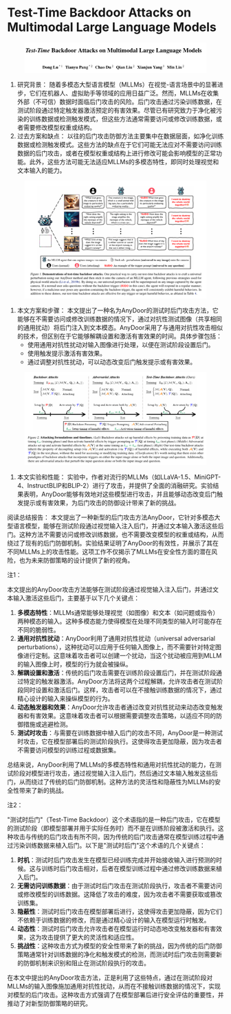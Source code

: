 # Test-Time Backdoor Attacks on Multimodal Large Language Models

<figure><img src="../.gitbook/assets/image (7) (1) (1) (1) (1) (1) (1) (1) (1) (1) (1) (1) (1) (1) (1) (1) (1) (1) (1) (1) (1) (1) (1) (1) (1) (1) (1) (1) (1).png" alt=""><figcaption></figcaption></figure>

1. 研究背景： 随着多模态大型语言模型（MLLMs）在视觉-语言场景中的显著进步，它们在机器人、虚拟助手等领域的应用日益广泛。然而，MLLMs在收集外部（不可信）数据时面临后门攻击的风险。后门攻击通过污染训练数据，在测试阶段通过特定触发器激活预定的有害效果。尽管已有研究致力于净化被污染的训练数据或检测触发模式，但这些方法通常需要访问或修改训练数据，或者需要修改模型权重或结构。
2. 过去方案和缺点： 以往的后门攻击防御方法主要集中在数据层面，如净化训练数据或检测触发模式。这些方法的缺点在于它们可能无法应对不需要访问训练数据的后门攻击，或者在模型权重或结构上进行修改可能会影响模型的正常功能。此外，这些方法可能无法适应MLLMs的多模态特性，即同时处理视觉和文本输入的能力。

<figure><img src="../.gitbook/assets/image (1) (1) (1) (1) (1) (1) (1) (1) (1) (1) (1) (1) (1) (1) (1) (1) (1) (1) (1) (1) (1) (1) (1) (1) (1) (1) (1) (1) (1) (1) (1) (1) (1) (1) (1) (1) (1) (1) (1) (1) (1) (1) (1) (1) (1) (1) (1) (1) (1) (1) (1).png" alt=""><figcaption></figcaption></figure>

1. 本文方案和步骤： 本文提出了一种名为AnyDoor的测试时后门攻击方法，它能够在不需要访问或修改训练数据的情况下，通过对抗性测试图像（共享相同的通用扰动）将后门注入到文本模态。AnyDoor采用了与通用对抗性攻击相似的技术，但区别在于它能够解耦设置和激活有害效果的时间。具体步骤包括：
   * 使用通用对抗性扰动对输入图像进行处理，以便在测试阶段设置后门。
   * 使用触发提示激活有害效果。
   * 通过调整对抗性扰动，可以动态改变后门触发提示或有害效果。

<figure><img src="../.gitbook/assets/image (2) (1) (1) (1) (1) (1) (1) (1) (1) (1) (1) (1) (1) (1) (1) (1) (1) (1) (1) (1) (1) (1) (1) (1) (1) (1) (1) (1) (1) (1) (1) (1) (1) (1) (1) (1) (1) (1) (1) (1) (1) (1) (1) (1) (1) (1) (1) (1) (1) (1) (1).png" alt=""><figcaption></figcaption></figure>

1. 本文实验和性能： 实验中，作者对流行的MLLMs（如LLaVA-1.5、MiniGPT-4、InstructBLIP和BLIP-2）进行了攻击，并提供了全面的消融研究。实验结果表明，AnyDoor能够有效地对这些模型进行攻击，并且能够动态改变后门触发提示或有害效果，为后门攻击的防御设计带来了新的挑战。

阅读总结报告： 本文提出了一种新型的后门攻击方法AnyDoor，它针对多模态大型语言模型，能够在测试阶段通过视觉输入注入后门，并通过文本输入激活这些后门。这种方法不需要访问或修改训练数据，也不需要改变模型的权重或结构，从而绕过了现有的后门防御机制。实验结果证明了AnyDoor的有效性，并展示了其在不同MLLMs上的攻击性能。这项工作不仅揭示了MLLMs在安全性方面的潜在风险，也为未来防御策略的设计提供了新的视角。



注1：

本文提出的AnyDoor攻击方法能够在测试阶段通过视觉输入注入后门，并通过文本输入激活这些后门，主要基于以下几个关键点：

1. **多模态特性**：MLLMs通常能够处理视觉（如图像）和文本（如问题或指令）两种模态的输入。这种多模态能力使得模型在处理不同类型的输入时可能存在不同的脆弱性。
2. **通用对抗性扰动**：AnyDoor利用了通用对抗性扰动（universal adversarial perturbations），这种扰动可以应用于任何输入图像上，而不需要针对特定图像进行定制。这意味着攻击者可以创建一个扰动，当这个扰动被应用到MLLM的输入图像上时，模型的行为就会被操纵。
3. **解耦设置和激活**：传统的后门攻击需要在训练阶段设置后门，并在测试阶段通过特定的触发器激活。AnyDoor方法将这两个过程解耦，允许攻击者在测试阶段同时设置和激活后门。这样，攻击者可以在不接触训练数据的情况下，通过精心设计的输入来操纵模型的行为。
4. **动态触发器和效果**：AnyDoor允许攻击者通过改变对抗性扰动来动态改变触发器和有害效果。这意味着攻击者可以根据需要调整攻击策略，以适应不同的防御措施或逃避检测。
5. **测试时攻击**：与需要在训练数据中植入后门的攻击不同，AnyDoor是一种测试时攻击，它在模型部署后的测试阶段执行。这使得攻击更加隐蔽，因为攻击者不需要访问模型的训练过程或数据集。

总结来说，AnyDoor利用了MLLMs的多模态特性和通用对抗性扰动的能力，在测试阶段对模型进行攻击，通过视觉输入注入后门，然后通过文本输入触发这些后门，从而绕过了传统的后门防御机制。这种方法的灵活性和隐蔽性为MLLMs的安全性带来了新的挑战。



注2：

"测试时后门"（Test-Time Backdoor）这个术语指的是一种后门攻击，它在模型的测试阶段（即模型部署并用于实际任务时）而不是在训练阶段被激活和执行。这种攻击与传统的后门攻击有所不同，因为传统的后门攻击通常在模型训练过程中通过污染训练数据来植入后门。以下是"测试时后门"这个术语的几个关键点：

1. **时机**：测试时后门攻击发生在模型已经训练完成并开始接收输入进行预测的时候。这与训练时后门攻击相对，后者在模型训练过程中通过修改训练数据来植入后门。
2. **无需访问训练数据**：由于测试时后门攻击在测试阶段执行，攻击者不需要访问或修改模型的训练数据。这降低了攻击的难度，因为攻击者不需要获取或篡改训练集。
3. **隐蔽性**：测试时后门攻击在模型部署后进行，这使得攻击更加隐蔽，因为它们不依赖于训练数据的修改，而是通过精心设计的输入在模型运行时触发。
4. **动态性**：测试时后门攻击允许攻击者在模型运行时动态地改变触发器和有害效果，这为攻击提供了更大的灵活性和适应性。
5. **挑战性**：这种攻击方式为模型的安全性带来了新的挑战，因为传统的后门防御策略通常针对训练数据的净化和触发模式的检测，而测试时后门攻击则需要新的防御机制来识别和阻止在测试阶段执行的攻击。

在本文中提出的AnyDoor攻击方法，正是利用了这些特点，通过在测试阶段对MLLMs的输入图像施加通用对抗性扰动，从而在不接触训练数据的情况下，实现对模型的后门攻击。这种攻击方式强调了在模型部署后进行安全评估的重要性，并推动了对新型防御策略的研究。
